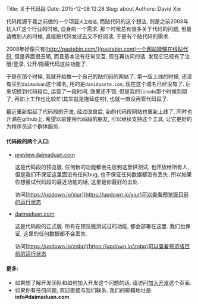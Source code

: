 Title: 关于代码段
Date: 2015-12-08 12:28
Slug: about
Authors: David Xie

代码段源于我之前做的一个项目`大卫粘贴`, 而贴代码的这个想法, 则是之前2008年初入IT这个行业的时候, 自身的一个需求. 那个时候总有很多关于代码的问题, 但是请教别人的时候, 直接把代码发过去又不好阅读, 于是有个贴代码的需求.

2008年好像只有[http://pastebin.com/](pastebin.com)一个网站能够在线贴代码, 但是界面很丑陋, 而且基本没有任何交互. 现在再访问的话, 发现它已经有了注册/登录, 公开/隐藏代码这些功能了.

于是在那个时候, 我就开始做一个自己的贴代码的网站了. 第一版上线的时候, 还没有买到`daimaduan`这个域名, 用的是`davidpaste.com`, 现在这个域名已经没有了. 后来切换到代码段后, 运营了一段时间, 效果还不错, 但是我的`linode`那个时候到期了, 再加上工作也比较忙(其实就是拖延症啦), 也就一直没再管代码段了.

最近重新拾起了代码段的开发, 经过改良后, 新的代码段网站也重新上线了, 同时也开源在github上. 希望以前使用代码段的朋友, 可以继续支持这个工具, 让它更好的为程序员这个群体服务.

#### 代码段的两个入口:

* [preview.daimaduan.com](https://preview.daimaduan.com)

    这是代码段的预览版. 任何新的功能都会先放到这里供测试, 也开放给所有人, 但是我们不保证这里面没有任何bug, 也不保证任何数据都没有丢失. 所以如果你想尝试代码段的最近功能的话, 这里是你最好的去处.

    访问[https://updown.io/xiur](https://updown.io/xiur)可以查看预览版目前的运行状态

* [daimaduan.com](https://daimaduan.com)

    这是代码段的正式版. 所有在预览版测试过的功能, 都会部署在这里. 我们也保证, 这里的任何数据都不会丢失.

    访问[https://updown.io/znbp](https://updown.io/znbp)可以查看预览版目前的运行状态

#### 更多:

* 如果想了解开发团队和如何加入开发这个问题的话, 请访问[加入开发](/pages/development/)这个页面.
* 如果你有任何问题, 欢迎直接与我们联系. 我们的邮箱地址是: **info#daimaduan.com**
